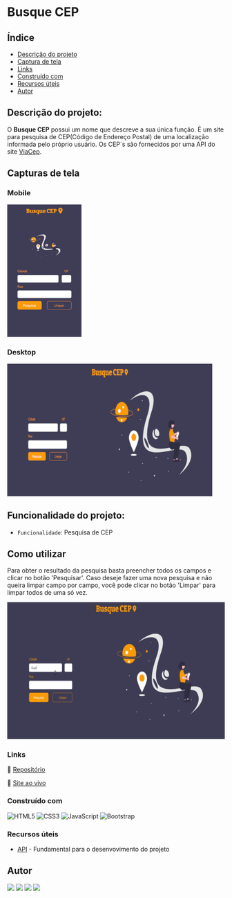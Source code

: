 # Busque CEP

## Índice

- [Descrição do projeto](#descrição-do-projeto)
- [Captura de tela](#capturas-de-tela)
- [Links](#links)
- [Construído com](#construído-com)
- [Recursos úteis](#recursos-úteis)
- [Autor](#autor)

## Descrição do projeto:

O **Busque CEP** possui um nome que descreve a sua única função. É um site para pesquisa de CEP(Código de Endereço Postal) de uma localização informada pelo próprio usuário. Os CEP´s são fornecidos por uma API do site [ViaCep](https://viacep.com.br/).

## Capturas de tela

### Mobile

![Captura de tela - mobile](/assets/img/screenshot/mobile.png)

### Desktop

![Captura de tela - desktop](/assets/img/screenshot/desktop.png)


## Funcionalidade do projeto:

- `Funcionalidade`: Pesquisa de CEP

## Como utilizar

Para obter o resultado da pesquisa basta preencher todos os campos e clicar no botão 'Pesquisar'. Caso deseje fazer uma nova pesquisa e não queira limpar campo por campo, você pode clicar no botão 'Limpar' para limpar todos de uma só vez.

![Gif do site em funcionamento](/assets/video/busque-cep.gif)

### Links

🔗 [Repositório](https://github.com/higor-costa/pesquisa-cep)   

🔗 [Site ao vivo](https://higor-costa.github.io/pesquisa-cep/)

### Construído com

![HTML5](https://img.shields.io/badge/html5-%23E34F26.svg?style=for-the-badge&logo=html5&logoColor=white)
![CSS3](https://img.shields.io/badge/css3-%231572B6.svg?style=for-the-badge&logo=css3&logoColor=white)
![JavaScript](https://img.shields.io/badge/javascript-%23323330.svg?style=for-the-badge&logo=javascript&logoColor=%23F7DF1E)
![Bootstrap](https://img.shields.io/badge/bootstrap-%23563D7C.svg?style=for-the-badge&logo=bootstrap&logoColor=white)

### Recursos úteis

- [API](https://viacep.com.br/) - Fundamental para o desenvovimento do projeto

## Autor

<div> 
<a href="https://www.linkedin.com/in/higor-costa-/" target="_blank" ><img src="https://img.shields.io/badge/-LinkedIn-%230077B5?style=for-the-badge&logo=linkedin&logoColor=white" target="_blank"></a>    
<a href = "mailto:higorcosta972@gmail.com"><img src="https://img.shields.io/badge/Gmail-D14836?style=for-the-badge&logo=gmail&logoColor=white" target="_blank"></a>
<a href="https://higor-costa.github.io/meu-portfolio/" target="_blank"><img src="https://shields.io/badge/Portfolio-%23000000.svg?style=for-the-badge&logo=firefox&logoColor=#FF7139" target="_blank"></a>
<a href="https://instagram.com/higu.costa" target="_blank"><img src="https://img.shields.io/badge/-Instagram-%23E4405F?style=for-the-badge&logo=instagram&logoColor=white" target="_blank"></a>
</div>
